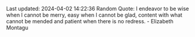 Last updated: 2024-04-02 14:22:36
Random Quote: I endeavor to be wise when I cannot be merry, easy when I cannot be glad, content with what cannot be mended and patient when there is no redress. - Elizabeth Montagu